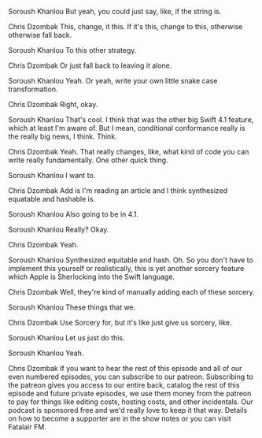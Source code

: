 Soroush Khanlou
But yeah, you could just say, like, if the string is.

Chris Dzombak
This, change, it this. If it's this, change to this, otherwise otherwise fall back.

Soroush Khanlou
To this other strategy.

Chris Dzombak
Or just fall back to leaving it alone.

Soroush Khanlou
Yeah. Or yeah, write your own little snake case transformation.

Chris Dzombak
Right, okay.

Soroush Khanlou
That's cool. I think that was the other big Swift 4.1 feature, which at least I'm aware of. But I mean, conditional conformance really is the really big news, I think. Think.

Chris Dzombak
Yeah. That really changes, like, what kind of code you can write really fundamentally. One other quick thing.

Soroush Khanlou
I want to.

Chris Dzombak
Add is I'm reading an article and I think synthesized equatable and hashable is.

Soroush Khanlou
Also going to be in 4.1.

Soroush Khanlou
Really? Okay.

Chris Dzombak
Yeah.

Soroush Khanlou
Synthesized equitable and hash. Oh. So you don't have to implement this yourself or realistically, this is yet another sorcery feature which Apple is Sherlocking into the Swift language.

Chris Dzombak
Well, they're kind of manually adding each of these sorcery.

Soroush Khanlou
These things that we.

Chris Dzombak
Use Sorcery for, but it's like just give us sorcery, like.

Soroush Khanlou
Let us just do this.

Soroush Khanlou
Yeah.

Chris Dzombak
If you want to hear the rest of this episode and all of our even numbered episodes, you can subscribe to our patreon. Subscribing to the patreon gives you access to our entire back, catalog the rest of this episode and future private episodes, we use them money from the patreon to pay for things like editing costs, hosting costs, and other incidentals. Our podcast is sponsored free and we'd really love to keep it that way. Details on how to become a supporter are in the show notes or you can visit Fatalair FM.

